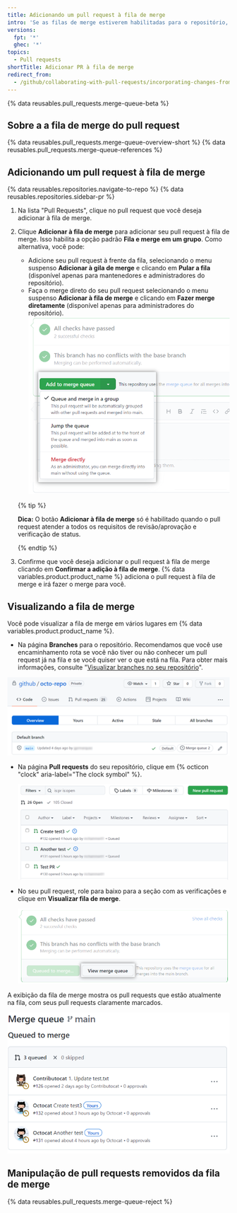 ```yaml
---
title: Adicionando um pull request à fila de merge
intro: 'Se as filas de merge estiverem habilitadas para o repositório, você poderá adicionar seus pull requests à fila de merge assim que todas as verificações necessárias tiverem passado. {% data variables.product.product_name %} fará merge dos pull requests para você.'
versions:
  fpt: '*'
  ghec: '*'
topics:
  - Pull requests
shortTitle: Adicionar PR à fila de merge
redirect_from:
  - /github/collaborating-with-pull-requests/incorporating-changes-from-a-pull-request/adding-a-pull-request-to-the-merge-queue
---
```


{% data reusables.pull_requests.merge-queue-beta %}

## Sobre a a fila de merge do pull request

{% data reusables.pull_requests.merge-queue-overview-short %}
{% data reusables.pull_requests.merge-queue-references %}

## Adicionando um pull request à fila de merge

{% data reusables.repositories.navigate-to-repo %}
{% data reusables.repositories.sidebar-pr %}
1. Na lista "Pull Requests", clique no pull request que você deseja adicionar à fila de merge.
1. Clique **Adicionar à fila de merge** para adicionar seu pull request à fila de merge. Isso habilita a opção padrão **Fila e merge em um grupo**. Como alternativa, você pode:
   - Adicione seu pull request à frente da fila, selecionando o menu suspenso **Adicionar à gila de merge** e clicando em **Pular a fila** (disponível apenas para mantenedores e administradores do repositório).
   - Faça o merge direto do seu pull request selecionando o menu suspenso **Adicionar à fila de merge** e clicando em **Fazer merge diretamente** (disponível apenas para administradores do repositório). ![Opções da fila de merge](/assets/images/help/pull_requests/merge-queue-options.png)

   {% tip %}

   **Dica:** O botão **Adicionar à fila de merge** só é habilitado quando o pull request atender a todos os requisitos de revisão/aprovação e verificação de status.

   {% endtip %}
2. Confirme que você deseja adicionar o pull request à fila de merge clicando em **Confirmar a adição à fila de merge**.
   {% data variables.product.product_name %} adiciona o pull request à fila de merge e irá fazer o merge para você.

## Visualizando a fila de merge

Você pode visualizar a fila de merge em vários lugares em {% data variables.product.product_name %}.

   - Na página **Branches** para o repositório. Recomendamos que você use encaminhamento rota se você não tiver ou não conhecer um pull request já na fila e se você quiser ver o que está na fila. Para obter mais informações, consulte "[Visualizar branches no seu repositório](/repositories/configuring-branches-and-merges-in-your-repository/managing-branches-in-your-repository/viewing-branches-in-your-repository)".

  ![Visualizar fila de merge na página de Branches](/assets/images/help/pull_requests/merge-queue-branches-page.png)

- Na página **Pull requests** do seu repositório, clique em {% octicon "clock" aria-label="The clock symbol" %}.

  ![Visualizar fila de merge na página de Pull requests](/assets/images/help/pull_requests/clock-icon-in-pull-request-list.png)

- No seu pull request, role para baixo para a seção com as verificações e clique em **Visualizar fila de merge**.

  ![Ver botão de fila de merge no pull request](/assets/images/help/pull_requests/view-merge-queue-button.png)

A exibição da fila de merge mostra os pull requests que estão atualmente na fila, com seus pull requests claramente marcados.

![Visualização da fila de merge](/assets/images/help/pull_requests/merge-queue-view.png)

## Manipulação de pull requests removidos da fila de merge

{% data reusables.pull_requests.merge-queue-reject %}
